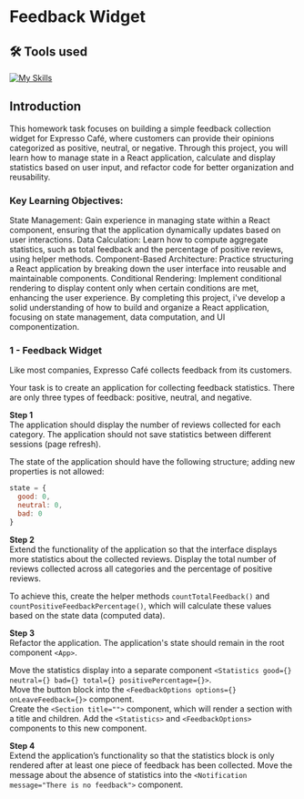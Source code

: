 # Feedback Widget

## 🛠 Tools used

[![My Skills](https://skillicons.dev/icons?i=html,css,js,react,npm,webpack,vscode)](https://skillicons.dev)

## Introduction

This homework task focuses on building a simple feedback collection widget for Expresso Café, where customers can provide their opinions categorized as positive, neutral, or negative. Through this project, you will learn how to manage state in a React application, calculate and display statistics based on user input, and refactor code for better organization and reusability.

### Key Learning Objectives:

State Management: Gain experience in managing state within a React component, ensuring that the application dynamically updates based on user interactions.
Data Calculation: Learn how to compute aggregate statistics, such as total feedback and the percentage of positive reviews, using helper methods.
Component-Based Architecture: Practice structuring a React application by breaking down the user interface into reusable and maintainable components.
Conditional Rendering: Implement conditional rendering to display content only when certain conditions are met, enhancing the user experience.
By completing this project, i've develop a solid understanding of how to build and organize a React application, focusing on state management, data computation, and UI componentization.

### 1 - Feedback Widget  
Like most companies, Expresso Café collects feedback from its customers.

Your task is to create an application for collecting feedback statistics. There are only three types of feedback: positive, neutral, and negative.

**Step 1**  
The application should display the number of reviews collected for each category. The application should not save statistics between different sessions (page refresh).

The state of the application should have the following structure; adding new properties is not allowed:

```javascript
state = {
  good: 0,
  neutral: 0,
  bad: 0
}
```

**Step 2**  
Extend the functionality of the application so that the interface displays more statistics about the collected reviews. Display the total number of reviews collected across all categories and the percentage of positive reviews.

To achieve this, create the helper methods `countTotalFeedback()` and `countPositiveFeedbackPercentage()`, which will calculate these values based on the state data (computed data).

**Step 3**  
Refactor the application. The application's state should remain in the root component `<App>`.

Move the statistics display into a separate component `<Statistics good={} neutral={} bad={} total={} positivePercentage={}>`.  
Move the button block into the `<FeedbackOptions options={} onLeaveFeedback={}>` component.  
Create the `<Section title="">` component, which will render a section with a title and children. Add the `<Statistics>` and `<FeedbackOptions>` components to this new component.

**Step 4**  
Extend the application’s functionality so that the statistics block is only rendered after at least one piece of feedback has been collected. Move the message about the absence of statistics into the `<Notification message="There is no feedback">` component.
